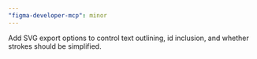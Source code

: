 ```yaml
---
"figma-developer-mcp": minor
---
```


Add SVG export options to control text outlining, id inclusion, and whether strokes should be simplified.
